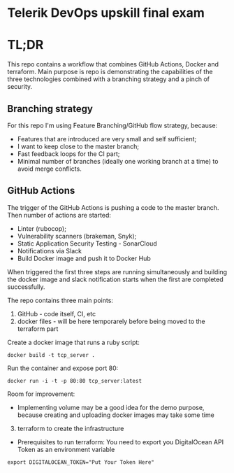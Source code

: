 # Telerik DevOps upskill final exam

# TL;DR

This repo contains a workflow that combines GitHub Actions, Docker and terraform. Main purpose is repo is demonstrating the capabilities of the three technologies combined with a branching strategy and a pinch of security.

## Branching strategy
For this repo I'm using Feature Branching/GitHub flow strategy, because:
* Features that are introduced are very small and self sufficient;
* I want to keep close to the master branch;
* Fast feedback loops for the CI part;
* Minimal number of branches (ideally one working branch at a time) to avoid merge conflicts.

## GitHub Actions

The trigger of the GitHub Actions is pushing a code to the master branch. Then number of actions are started:
* Linter (rubocop);
* Vulnerability scanners (brakeman, Snyk);
* Static Application Security Testing - SonarCloud
* Notifications via Slack
* Build Docker image and push it to Docker Hub

When triggered the first three steps are running simultaneously and building the docker image and slack notification starts when the first are completed successfully.

The repo contains three main points:

1. GitHub - code itself, CI, etc
2. docker files - will be here temporarely before being moved to the terraform part

Create a docker image that runs a ruby script:
```
docker build -t tcp_server .
```

Run the container and expose port 80:
```
docker run -i -t -p 80:80 tcp_server:latest
```
Room for improvement:
* Implementing volume may be a good idea for the demo purpose, because creating and uploading docker images may take some time

3. terraform to create the infrastructure
* Prerequisites to run terraform:
You need to export you DigitalOcean API Token as an environment variable
```
export DIGITALOCEAN_TOKEN="Put Your Token Here"
```